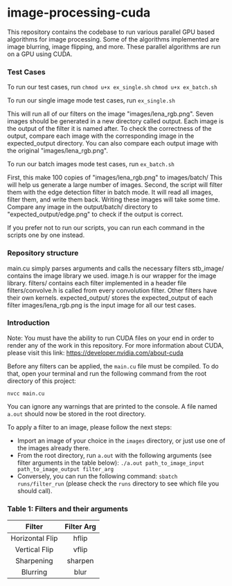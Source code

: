 # image-processing-cuda

This repository contains the codebase to run various parallel GPU based algorithms for image processing. Some of the algorithms implemented are image blurring, image flipping, and more. These parallel algorithms are run on a GPU using CUDA.

### Test Cases

To run our test cases, run
```chmod u+x ex_single.sh```
```chmod u+x ex_batch.sh```

To run our single image mode test cases, run
```ex_single.sh```

This will run all of our filters on the image "images/lena_rgb.png".
Seven images should be generated in a new directory called output.
Each image is the output of the filter it is named after. To check
the correctness of the output, compare each image with the corresponding
image in the expected_output directory. You can also compare each
output image with the original "images/lena_rgb.png".

To run our batch images mode test cases, run
```ex_batch.sh```

First, this make 100 copies of "images/lena_rgb.png" to images/batch/
This will help us generate a large number of images. Second, the script
will filter them with the edge detection filter in batch mode. It will
read all images, filter them, and write them back. Writing these images
will take some time. Compare any image in the output/batch/ directory to
"expected_output/edge.png" to check if the output is correct.

If you prefer not to run our scripts, you can run each command in the
scripts one by one instead.

### Repository structure

main.cu simply parses arguments and calls the necessary filters
stb_image/ contains the image library we used.
image.h is our wrapper for the image library.
filters/ contains each filter implemented in a header file
filters/convolve.h is called from every convolution filter.
Other filters have their own kernels.
expected_output/ stores the expected_output of each filter
images/lena_rgb.png is the input image for all our test cases.

### Introduction

Note: You must have the ability to run CUDA files on your end in order to render any of the work in this repository. For more information about CUDA, please visit this link: https://developer.nvidia.com/about-cuda

Before any filters can be applied, the `main.cu` file must be compiled. To do that, open your terminal and run the following command from the root directory of this project:

```nvcc main.cu```

You can ignore any warnings that are printed to the console. A file named `a.out` should now be stored in the root directory.

To apply a filter to an image, please follow the next steps:
* Import an image of your choice in the `images` directory, or just use one of the images already there.
* From the root directory, run `a.out` with the following arguments (see filter arguments in the table below):
```./a.out path_to_image_input path_to_image_output filter_arg```
* Conversely, you can run the following command:
```sbatch runs/filter_run``` (please check the `runs` directory to see which file you should call).

### Table 1: Filters and their arguments
|      Filter     |  Filter Arg |
|:---------------:|:-----------:|
| Horizontal Flip | hflip       |
| Vertical Flip   | vflip       |
| Sharpening      | sharpen     |
| Blurring        | blur        |

